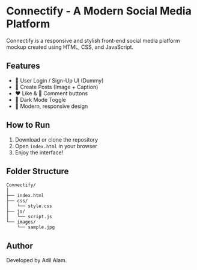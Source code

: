 
# Connectify - A Modern Social Media Platform

Connectify is a responsive and stylish front-end social media platform mockup created using HTML, CSS, and JavaScript.

## Features

- 🧑 User Login / Sign-Up UI (Dummy)
- 📝 Create Posts (Image + Caption)
- ❤️ Like & 💬 Comment buttons
- 🌙 Dark Mode Toggle
- 🎨 Modern, responsive design

## How to Run

1. Download or clone the repository
2. Open `index.html` in your browser
3. Enjoy the interface!

## Folder Structure

```
Connectify/
│
├── index.html
├── css/
│   └── style.css
├── js/
│   └── script.js
└── images/
    └── sample.jpg
```

## Author

Developed by Adil Alam.
